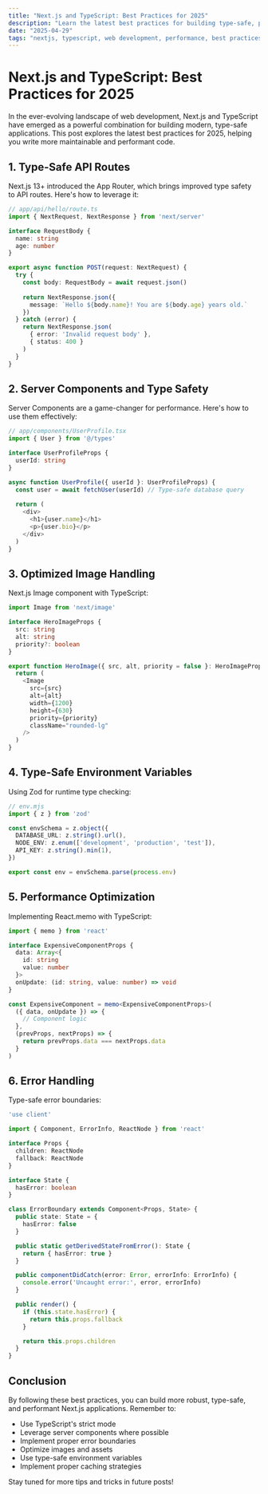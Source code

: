 ```yaml
---
title: "Next.js and TypeScript: Best Practices for 2025"
description: "Learn the latest best practices for building type-safe, performant Next.js applications with TypeScript"
date: "2025-04-29"
tags: "nextjs, typescript, web development, performance, best practices"
---
```


# Next.js and TypeScript: Best Practices for 2025

In the ever-evolving landscape of web development, Next.js and TypeScript have emerged as a powerful combination for building modern, type-safe applications. This post explores the latest best practices for 2025, helping you write more maintainable and performant code.

## 1. Type-Safe API Routes

Next.js 13+ introduced the App Router, which brings improved type safety to API routes. Here's how to leverage it:

```typescript
// app/api/hello/route.ts
import { NextRequest, NextResponse } from 'next/server'

interface RequestBody {
  name: string
  age: number
}

export async function POST(request: NextRequest) {
  try {
    const body: RequestBody = await request.json()
    
    return NextResponse.json({
      message: `Hello ${body.name}! You are ${body.age} years old.`
    })
  } catch (error) {
    return NextResponse.json(
      { error: 'Invalid request body' },
      { status: 400 }
    )
  }
}
```

## 2. Server Components and Type Safety

Server Components are a game-changer for performance. Here's how to use them effectively:

```typescript
// app/components/UserProfile.tsx
import { User } from '@/types'

interface UserProfileProps {
  userId: string
}

async function UserProfile({ userId }: UserProfileProps) {
  const user = await fetchUser(userId) // Type-safe database query
  
  return (
    <div>
      <h1>{user.name}</h1>
      <p>{user.bio}</p>
    </div>
  )
}
```

## 3. Optimized Image Handling

Next.js Image component with TypeScript:

```typescript
import Image from 'next/image'

interface HeroImageProps {
  src: string
  alt: string
  priority?: boolean
}

export function HeroImage({ src, alt, priority = false }: HeroImageProps) {
  return (
    <Image
      src={src}
      alt={alt}
      width={1200}
      height={630}
      priority={priority}
      className="rounded-lg"
    />
  )
}
```

## 4. Type-Safe Environment Variables

Using Zod for runtime type checking:

```typescript
// env.mjs
import { z } from 'zod'

const envSchema = z.object({
  DATABASE_URL: z.string().url(),
  NODE_ENV: z.enum(['development', 'production', 'test']),
  API_KEY: z.string().min(1),
})

export const env = envSchema.parse(process.env)
```

## 5. Performance Optimization

Implementing React.memo with TypeScript:

```typescript
import { memo } from 'react'

interface ExpensiveComponentProps {
  data: Array<{
    id: string
    value: number
  }>
  onUpdate: (id: string, value: number) => void
}

const ExpensiveComponent = memo<ExpensiveComponentProps>(
  ({ data, onUpdate }) => {
    // Component logic
  },
  (prevProps, nextProps) => {
    return prevProps.data === nextProps.data
  }
)
```

## 6. Error Handling

Type-safe error boundaries:

```typescript
'use client'

import { Component, ErrorInfo, ReactNode } from 'react'

interface Props {
  children: ReactNode
  fallback: ReactNode
}

interface State {
  hasError: boolean
}

class ErrorBoundary extends Component<Props, State> {
  public state: State = {
    hasError: false
  }

  public static getDerivedStateFromError(): State {
    return { hasError: true }
  }

  public componentDidCatch(error: Error, errorInfo: ErrorInfo) {
    console.error('Uncaught error:', error, errorInfo)
  }

  public render() {
    if (this.state.hasError) {
      return this.props.fallback
    }

    return this.props.children
  }
}
```

## Conclusion

By following these best practices, you can build more robust, type-safe, and performant Next.js applications. Remember to:

- Use TypeScript's strict mode
- Leverage server components where possible
- Implement proper error boundaries
- Optimize images and assets
- Use type-safe environment variables
- Implement proper caching strategies

Stay tuned for more tips and tricks in future posts!